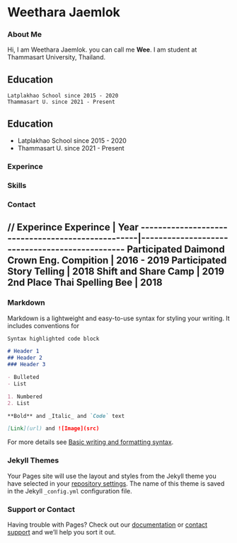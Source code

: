 # Weethara Jaemlok

### About Me
Hi, I am Weethara Jaemlok. you can call me **Wee**. I am student at Thammasart University, Thailand.


## Education
```
Latplakhao School since 2015 - 2020
Thammasart U. since 2021 - Present
```

## Education
- Latplakhao School since 2015 - 2020
- Thammasart U. since 2021 - Present

### Experince
### Skills
### Contact


// Experince
Experince                                         |  Year
--------------------------------------------------|-----------------------------------------------
Participated Daimond Crown Eng. Compition         |  2016 - 2019
Participated Story Telling                        |  2018
Shift and Share Camp                              |  2019
2nd Place Thai Spelling Bee                       |  2018
---------------------------------------------------------------------------------------------------
### Markdown

Markdown is a lightweight and easy-to-use syntax for styling your writing. It includes conventions for

```markdown
Syntax highlighted code block

# Header 1
## Header 2
### Header 3

- Bulleted
- List

1. Numbered
2. List

**Bold** and _Italic_ and `Code` text

[Link](url) and ![Image](src)
```

For more details see [Basic writing and formatting syntax](https://docs.github.com/en/github/writing-on-github/getting-started-with-writing-and-formatting-on-github/basic-writing-and-formatting-syntax).

### Jekyll Themes

Your Pages site will use the layout and styles from the Jekyll theme you have selected in your [repository settings](https://github.com/Weewtr/Weethara/settings/pages). The name of this theme is saved in the Jekyll `_config.yml` configuration file.

### Support or Contact

Having trouble with Pages? Check out our [documentation](https://docs.github.com/categories/github-pages-basics/) or [contact support](https://support.github.com/contact) and we’ll help you sort it out.
